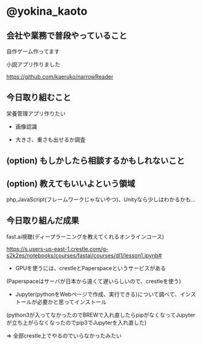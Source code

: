 # @yokina_kaoto

## 会社や業務で普段やっていること
自作ゲーム作ってます

小説アプリ作りました

https://github.com/kaeruko/narrowReader

## 今日取り組むこと

栄養管理アプリ作りたい

 - 画像認識

 - 大きさ、重さも出せるか調査

## (option) もしかしたら相談するかもしれないこと

## (option) 教えてもいいよという領域

php,JavaScript(フレームワークじゃないやつ)、Unityなら少しはわかるかも…

## 今日取り組んだ成果

fast.ai視聴(ディープラーニングを教えてくれるオンラインコース)

https://s.users-us-east-1.crestle.com/g-s2k2es/notebooks/courses/fastai/courses/dl1/lesson1.ipynb#

- GPUを使うには、crestleとPaperspaceというサービスがある

(Paperspaceはサーバが日本から遠くて遅いらしいので、crestleを使う)

- Jupyter(pythonをWebページで作成、実行できる)について調べて、インストールが必要かと思ってインストール

(python3が入ってなかったのでBREWで入れ直したらpipがなくなってJupyterが立ち上がらなくなったのでpip3でJupyterを入れ直した)

=> 全部crestle上でやるのでいらなかったみたい

